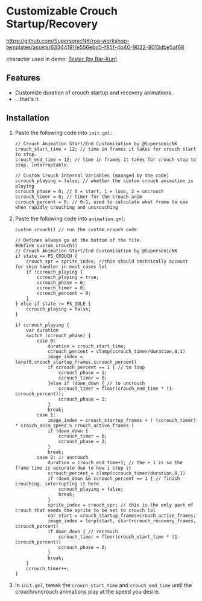 # Customizable Crouch Startup/Recovery

https://github.com/SupersonicNK/roa-workshop-templates/assets/63344191/e556ebd5-f95f-4b40-9022-8013dbe5af68

character used in demo: [Tester (by Bar-Kun)](https://steamcommunity.com/sharedfiles/filedetails/?id=2859046287&searchtext=tester)

## Features

- Customize duration of crouch startup and recovery animations.
- ...that's it.

## Installation

1. Paste the following code into `init.gml`:

    ```gml
    // Crouch Animation Start/End Customization by @SupersonicNK
    crouch_start_time = 12; // time in frames it takes for crouch start to stop.
    crouch_end_time = 12; // time in frames it takes for crouch stop to stop. interruptable.

    // Custom Crouch Internal Variables (managed by the code)
    ccrouch_playing = false; // whether the custom crouch animation is playing
    ccrouch_phase = 0; // 0 = start, 1 = loop, 2 = uncrouch
    ccrouch_timer = 0; // timer for the crouch anim
    ccrouch_percent = 0; // 0-1, used to calculate what frame to use when rapidly crouching and uncrouching
    ```

2. Paste the following code into `animation.gml`:

    ```gml
    custom_crouch() // run the custom crouch code

    // Defines always go at the bottom of the file.
    #define custom_crouch()
    // Crouch Animation Start/End Customization by @SupersonicNK
    if state == PS_CROUCH {
        crouch_spr = sprite_index; //this should technically account for skin handler in most cases lol
        if !ccrouch_playing {
            ccrouch_playing = true;
            ccrouch_phase = 0;
            ccrouch_timer = 0;
            ccrouch_percent = 0;
        }
    } else if state != PS_IDLE {
        ccrouch_playing = false;
    }

    if ccrouch_playing {
        var duration
        switch (ccrouch_phase) {
            case 0: 
                duration = crouch_start_time;
                ccrouch_percent = clamp(ccrouch_timer/duration,0,1)
                image_index = lerp(0,crouch_startup_frames,ccrouch_percent)
                if ccrouch_percent == 1 { // to loop
                    ccrouch_phase = 1;
                    ccrouch_timer = 0;
                }else if !down_down { // to uncrouch
                    ccrouch_timer = floor(crouch_end_time * (1-ccrouch_percent));
                    ccrouch_phase = 2;
                }
                break;
            case 1:
                image_index = crouch_startup_frames + ( (ccrouch_timer) * crouch_anim_speed % crouch_active_frames )
                if !down_down {
                    ccrouch_timer = 0;
                    ccrouch_phase = 2;
                }
                break;
            case 2: // uncrouch
                duration = crouch_end_time+1; // the + 1 is so the frame time is accurate due to how i stop it
                ccrouch_percent = clamp(ccrouch_timer/duration,0,1)
                if !down_down && ccrouch_percent == 1 { // finish crouching. interrupting it here 
                    ccrouch_playing = false;
                    break;
                }
                sprite_index = crouch_spr; // this is the only part of crouch that needs the sprite to be set to crouch lol
                var start = crouch_startup_frames+crouch_active_frames;
                image_index = lerp(start, start+crouch_recovery_frames, ccrouch_percent)
                if down_down { // recrouch
                    ccrouch_timer = floor(crouch_start_time * (1-ccrouch_percent))
                    ccrouch_phase = 0;
                }
                break;
        }
        ccrouch_timer++;
    }
    ```

3. In `init.gml`, tweak the `crouch_start_time` and `crouch_end_time` until the crouch/uncrouch animations play at the speed you desire.
